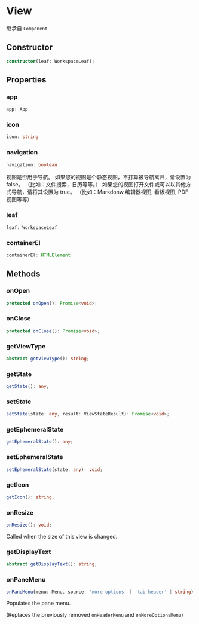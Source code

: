 # View

继承自 `Component`

## Constructor

```ts
constructor(leaf: WorkspaceLeaf);
```

## Properties

### app

```ts
app: App
```

### icon

```ts
icon: string
```

### navigation

```ts
navigation: boolean
```

视图是否用于导航。
如果您的视图是个静态视图，不打算被导航离开，请设置为 false。
（比如：文件搜索，日历等等。）
如果您的视图打开文件或可以以其他方式导航，请将其设置为 true。
（比如：Markdonw 编辑器视图, 看板视图, PDF 视图等等）

### leaf

```ts
leaf: WorkspaceLeaf
```

### containerEl

```ts
containerEl: HTMLElement
```

## Methods

### onOpen

```ts
protected onOpen(): Promise<void>;
```

### onClose

```ts
protected onClose(): Promise<void>;
```

### getViewType

```ts
abstract getViewType(): string;
```

### getState

```ts
getState(): any;
```

### setState

```ts
setState(state: any, result: ViewStateResult): Promise<void>;
```

### getEphemeralState

```ts
getEphemeralState(): any;
```

### setEphemeralState

```ts
setEphemeralState(state: any): void;
```

### getIcon

```ts
getIcon(): string;
```

### onResize

```ts
onResize(): void;
```

Called when the size of this view is changed.

### getDisplayText

```ts
abstract getDisplayText(): string;
```

### onPaneMenu

```ts
onPaneMenu(menu: Menu, source: 'more-options' | 'tab-header' | string): void;
```

Populates the pane menu.

(Replaces the previously removed `onHeaderMenu` and `onMoreOptionsMenu`)
